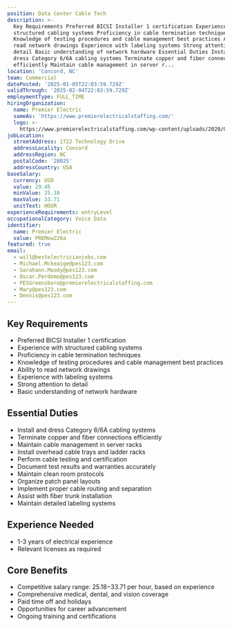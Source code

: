 ```yaml
---
position: Data Center Cable Tech
description: >-
  Key Requirements Preferred BICSI Installer 1 certification Experience with
  structured cabling systems Proficiency in cable termination techniques
  Knowledge of testing procedures and cable management best practices Ability to
  read network drawings Experience with labeling systems Strong attention to
  detail Basic understanding of network hardware Essential Duties Install and
  dress Category 6/6A cabling systems Terminate copper and fiber connections
  efficiently Maintain cable management in server r...
location: 'Concord, NC'
team: Commercial
datePosted: '2025-01-05T22:03:59.729Z'
validThrough: '2025-02-04T22:03:59.729Z'
employmentType: FULL_TIME
hiringOrganization:
  name: Premier Electric
  sameAs: 'https://www.premierelectricalstaffing.com/'
  logo: >-
    https://www.premierelectricalstaffing.com/wp-content/uploads/2020/05/Premier-Electrical-Staffing-logo.png
jobLocation:
  streetAddress: 1722 Technology Drive
  addressLocality: Concord
  addressRegion: NC
  postalCode: '28025'
  addressCountry: USA
baseSalary:
  currency: USD
  value: 29.45
  minValue: 25.18
  maxValue: 33.71
  unitText: HOUR
experienceRequirements: entryLevel
occupationalCategory: Voice Data
identifier:
  name: Premier Electric
  value: PREMew226a
featured: true
email:
  - will@bestelectricianjobs.com
  - Michael.Mckeaige@pes123.com
  - Sarahann.Moody@pes123.com
  - Oscar.Perdomo@pes123.com
  - PESGreensboro@premierelectricalstaffing.com
  - Mary@pes123.com
  - Dennis@pes123.com
---
```




## Key Requirements

- Preferred BICSI Installer 1 certification
- Experience with structured cabling systems
- Proficiency in cable termination techniques
- Knowledge of testing procedures and cable management best practices
- Ability to read network drawings
- Experience with labeling systems
- Strong attention to detail
- Basic understanding of network hardware

## Essential Duties

- Install and dress Category 6/6A cabling systems
- Terminate copper and fiber connections efficiently
- Maintain cable management in server racks
- Install overhead cable trays and ladder racks
- Perform cable testing and certification
- Document test results and warranties accurately
- Maintain clean room protocols
- Organize patch panel layouts
- Implement proper cable routing and separation
- Assist with fiber trunk installation
- Maintain detailed labeling systems

## Experience Needed

- 1-3 years of electrical experience
- Relevant licenses as required

## Core Benefits

- Competitive salary range: $25.18-$33.71 per hour, based on experience
- Comprehensive medical, dental, and vision coverage
- Paid time off and holidays
- Opportunities for career advancement
- Ongoing training and certifications
